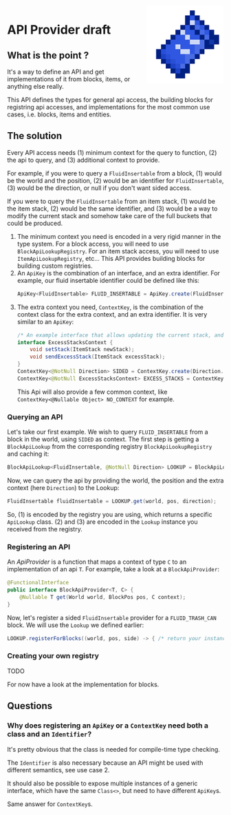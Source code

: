 <img src="icon.png" align="right" width="180px"/>

# API Provider draft

## What is the point ?
It's a way to define an API and get implementations of it from blocks, items, or anything else really.

This API defines the types for general api access, the building blocks for registring api accesses, and implementations for the most common use cases, i.e. blocks, items and entities.

## The solution
Every API access needs (1) minimum context for the query to function, (2) the api to query, and (3) additional context to provide.

For example, if you were to query a `FluidInsertable` from a block, (1) would be the world and the position, (2) would be an identifier for `FluidInsertable`, (3) would be the direction, or null if you don't want sided access.

If you were to query the `FluidInsertable` from an item stack, (1) would be the item stack, (2) would be the same identifier, and (3) would be a way to modify the current stack and somehow take care of the full buckets that could be produced.

1) The minimum context you need is encoded in a very rigid manner in the type system. For a block access, you will need to use `BlockApiLookupRegistry`. For an item stack access, you will need to use `ItemApiLookupRegistry`, etc... This API provides building blocks for building custom registries.
2) An `ApiKey` is the combination of an interface, and an extra identifier. For example, our fluid insertable identifier could be defined like this:
   ```java
   ApiKey<FluidInsertable> FLUID_INSERTABLE = ApiKey.create(FluidInsertable.class, new Identifier("mylib", "fluid_insertable"));
   ```
3) The extra context you need, `ContextKey`, is the combination of the context class for the extra context, and an extra identifier. It is very similar to an `ApiKey`:
   ```java
   /* An example interface that allows updating the current stack, and sending back filled buckets. */
   interface ExcessStacksContext {
       void setStack(ItemStack newStack);
       void sendExcessStack(ItemStack excessStack);
   }
   ContextKey<@NotNull Direction> SIDED = ContextKey.create(Direction.class, new Identifier("c", "sided"));
   ContextKey<@NotNull ExcessStacksContext> EXCESS_STACKS = ContextKey.create(ExcessStacksContext.class, new Identifier("mylib", "excess_stacks"));
   ```
   This Api will also provide a few common context, like `ContextKey<@Nullable Object> NO_CONTEXT` for example.

### Querying an API
Let's take our first example. We wish to query `FLUID_INSERTABLE` from a block in the world, using `SIDED` as context. The first step is getting a `BlockApiLookup` from the corresponding registry `BlockApiLookupRegistry` and caching it:
```java
BlockApiLookup<FluidInsertable, @NotNull Direction> LOOKUP = BlockApiLookupRegistry.get(FLUID_INSERTABLE, SIDED);
```
Now, we can query the api by providing the world, the position and the extra context (here `Direction`) to the Lookup:
```java
FluidInsertable fluidInsertable = LOOKUP.get(world, pos, direction);
```

So, (1) is encoded by the registry you are using, which returns a specific `ApiLookup` class. (2) and (3) are encoded in the `Lookup` instance you received from the registry.

### Registering an API
An _ApiProvider_ is a function that maps a context of type `C` to an implementation of an api `T`. For example, take a look at a `BlockApiProvider`:
```java
@FunctionalInterface
public interface BlockApiProvider<T, C> {
    @Nullable T get(World world, BlockPos pos, C context);
}
```

Now, let's register a sided `FluidInsertable` provider for a `FLUID_TRASH_CAN` block. We will use the `Lookup` we defined earlier:
```java
LOOKUP.registerForBlocks((world, pos, side) -> { /* return your instance of FluidInsertable */ }, FLUID_TRASH_CAN);
```

### Creating your own registry
TODO

For now have a look at the implementation for blocks.

## Questions
### Why does registering an `ApiKey` or a `ContextKey` need both a class and an `Identifier`?
It's pretty obvious that the class is needed for compile-time type checking.

The `Identifier` is also necessary because an API might be used with different semantics, see use case 2.

It should also be possible to expose multiple instances of a generic interface, which have the same `Class<>`, but need to have different `ApiKey`s.

Same answer for `ContextKey`s.